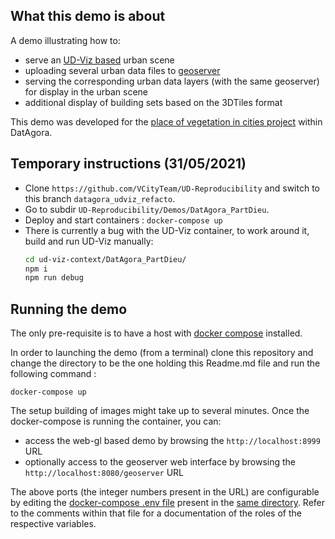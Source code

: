 ## What this demo is about
A demo illustrating how to:
  - serve an [UD-Viz based](https://github.com/VCityTeam/UD-Viz) urban scene 
  - uploading several urban data files to 
    [geoserver](https://github.com/kartoza/docker-geoserver)
  - serving the corresponding urban data layers (with the same geoserver) for
    display in the urban scene  
  - additional display of building sets based on the 3DTiles format

This demo was developed for the 
[place of vegetation in cities project](https://github.com/VCityTeam/DatAgora/wiki/Vegetalization-Project)
within DatAgora.

## Temporary instructions (31/05/2021)
* Clone `https://github.com/VCityTeam/UD-Reproducibility` and switch to this branch `datagora_udviz_refacto`.
* Go to subdir `UD-Reproducibility/Demos/DatAgora_PartDieu`.
* Deploy and start containers : `docker-compose up`
* There is currently a bug with the UD-Viz container, to work around it, build and run UD-Viz manually:
  ```bash
  cd ud-viz-context/DatAgora_PartDieu/
  npm i
  npm run debug
  ```

## Running the demo
The only pre-requisite is to have a host with 
[docker compose](https://docs.docker.com/compose/) installed.

In order to launching the demo (from a terminal) clone this repository and
change the directory to be the one holding this Readme.md file and run the
following command :
```
docker-compose up
```

The setup building of images might take up to several minutes. Once the 
docker-compose is running the container, you can:
 - access the web-gl based demo by browsing the `http://localhost:8999` URL
 - optionally access to the geoserver web interface by browsing the 
  `http://localhost:8080/geoserver` URL
  
The above ports (the integer numbers present in the URL) are configurable by
editing the 
[docker-compose .env file](https://docs.docker.com/compose/env-file/)
present in the [same directory](.env). Refer to the comments within that file
for a documentation of the roles of the respective variables.
